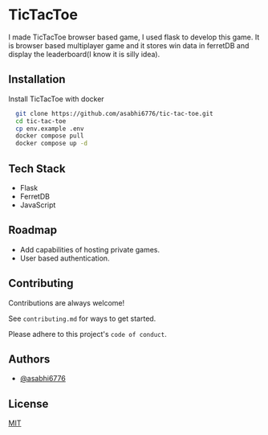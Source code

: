 
# TicTacToe

I made TicTacToe browser based game, I used flask to develop this game. It is browser based multiplayer game and it stores win data in ferretDB and display the leaderboard(I know it is silly idea).

## Installation

Install TicTacToe with docker

```bash
  git clone https://github.com/asabhi6776/tic-tac-toe.git
  cd tic-tac-toe
  cp env.example .env
  docker compose pull
  docker compose up -d
```

## Tech Stack

- Flask
- FerretDB
- JavaScript

## Roadmap

- Add capabilities of hosting private games.
- User based authentication.

## Contributing

Contributions are always welcome!

See `contributing.md` for ways to get started.

Please adhere to this project's `code of conduct`.

## Authors

- [@asabhi6776](https://www.github.com/asabhi6776)

## License

[MIT](https://choosealicense.com/licenses/mit/)
